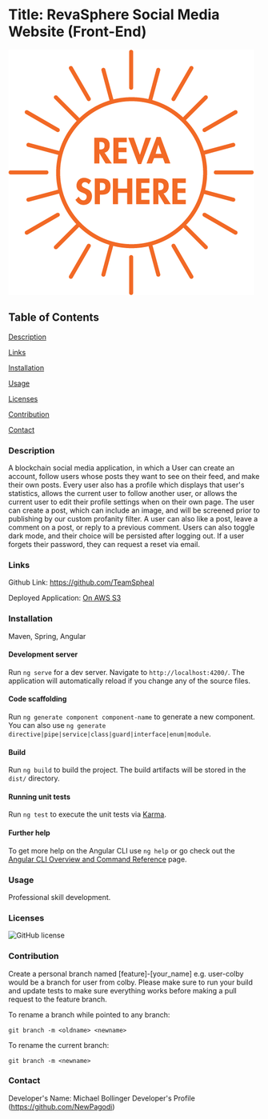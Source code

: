 # Title: RevaSphere Social Media Website (Front-End)
![RevaSphere Logo](src/assets/images/revasphere-logo-orange.png)

## Table of Contents

[Description](#description)

[Links](#links)

[Installation](#installation)

[Usage](#usage)

[Licenses](#licenses)

[Contribution](#contribution)

[Contact](#contact)

### Description
A blockchain social media application, in which a User can create an account, follow users whose posts they want to see on their feed, and make their own posts. Every user also has a profile which displays that user's statistics, allows the current user to follow another user, or allows the current user to edit their profile settings when on their own page. The user can create a post, which can include an image, and will be screened prior to publishing by our custom profanity filter. A user can also like a post, leave a comment on a post, or reply to a previous comment. Users can also toggle dark mode, and their choice will be persisted after logging out. If a user forgets their password, they can request a reset via email.

### Links
Github Link: https://github.com/TeamSpheal

Deployed Application: [On AWS S3](http://p3-spheal-fe.s3-website.us-east-2.amazonaws.com/)

### Installation
Maven, Spring, Angular

#### Development server

Run `ng serve` for a dev server. Navigate to `http://localhost:4200/`. The application will automatically reload if you change any of the source files.

#### Code scaffolding

Run `ng generate component component-name` to generate a new component. You can also use `ng generate directive|pipe|service|class|guard|interface|enum|module`.

#### Build

Run `ng build` to build the project. The build artifacts will be stored in the `dist/` directory.

#### Running unit tests

Run `ng test` to execute the unit tests via [Karma](https://karma-runner.github.io).

#### Further help

To get more help on the Angular CLI use `ng help` or go check out the [Angular CLI Overview and Command Reference](https://angular.io/cli) page.

### Usage
Professional skill development.

### Licenses
![GitHub license](https://img.shields.io/badge/license-MIT-blue.svg)

### Contribution
Create a personal branch named [feature]-[your_name] e.g. user-colby would be a branch for user from colby. 
Please make sure to run your build and update tests to make sure everything works before making a pull request to the feature branch.

To rename a branch while pointed to any branch:
```
git branch -m <oldname> <newname>
```
To rename the current branch:
```
git branch -m <newname>
```

### Contact
Developer's Name: Michael Bollinger
Developer's Profile (https://github.com/NewPagodi)
